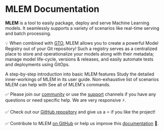 # MLEM Documentation

**MLEM** is a tool to easily package, deploy and serve Machine Learning models.
It seamlessly supports a variety of scenarios like real-time serving and batch
processing.

<admon type="tip">

💡 When combined with [GTO](https://github.com/iterative/gto), MLEM allows you
to create a powerful Model Registry out of your Git repository! Such a registry
serves as a centralized place to store and operationalize your models along with
their metadata; manage model life-cycle, versions & releases, and easily
automate tests and deployments using GitOps.

</admon>

<cards>

  <card href="/doc/get-started" heading="Get Started">
    A step-by-step introduction into basic MLEM features
  </card>

  <card href="/doc/user-guide" heading="User Guide">
    Study the detailed inner-workings of MLEM in its user guide.
  </card>

  <card href="/doc/use-cases" heading="Use Cases">
    Non-exhaustive list of scenarios MLEM can help with
  </card>

  <card href="/doc/api-reference" heading="API Reference">
    See all of MLEM's commands.
  </card>

</cards>

✅ Please join our [community](/community) or use the [support](/support)
channels if you have any questions or need specific help. We are very responsive
⚡.

✅ Check out our [GitHub repository](https://github.com/iterative/mlem) and give
us a ⭐ if you like the project!

✅ Contribute to MLEM [on GitHub](https://github.com/iterative/mlem) or help us
improve this [documentation](https://github.com/iterative/mlem.ai) 🙏.
